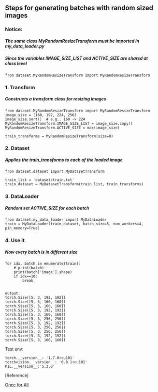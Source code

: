 ## Steps for generating batches with random sized images

### Notice:
##### The same class MyRandomResizeTransform must be imported in my_data_loader.py
##### Since the variables IMAGE_SIZE_LIST and ACTIVE_SIZE are shared at class level
```
from dataset.MyRandomResizeTransform import MyRandomResizeTransform
```

### 1. Transform
##### Constructs a transform class for resizing images
```
from dataset.MyRandomResizeTransform import MyRandomResizeTransform
image_size = [160, 192, 224, 256]
image_size.sort()  # e.g., 160 -> 224
MyRandomResizeTransform.IMAGE_SIZE_LIST = image_size.copy()
MyRandomResizeTransform.ACTIVE_SIZE = max(image_size)

train_transforms = MyRandomResizeTransform(size=0)
```


### 2. Dataset 
##### Applies the train_transforms to each of the loaded image
```
from dataset.dataset import MyDatasetTransform

train_list = 'dataset/train.txt'
train_dataset = MyDatasetTransform(train_list, train_transforms)
```


### 3. DataLoader
##### Random set ACTIVE_SIZE for each batch

```
from dataset.my_data_loader import MyDataLoader
train = MyDataLoader(train_dataset, batch_size=5, num_workers=4, pin_memory=True)
```

### 4. Use it
##### Now every batch is in different size
```
for idx, batch in enumerate(train):
    # print(batch)
    print(batch['image'].shape)
    if idx==10:
        break
  
  
output:
torch.Size([5, 3, 192, 192])
torch.Size([5, 3, 160, 160])
torch.Size([5, 3, 160, 160])
torch.Size([5, 3, 192, 192])
torch.Size([5, 3, 160, 160])
torch.Size([5, 3, 256, 256])
torch.Size([5, 3, 192, 192])
torch.Size([5, 3, 256, 256])
torch.Size([5, 3, 256, 256])
torch.Size([5, 3, 192, 192])
torch.Size([5, 3, 160, 160])
```


Test env:
```
torch.__version__: '1.7.0+cu101'
torchvision.__version__: '0.8.1+cu101'
PIL.__version__:'5.3.0'
```

[Reference]

[Once for All](https://github.com/mit-han-lab/once-for-all)